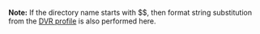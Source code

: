 **Note:** If the directory name starts with $$, then format
string substitution from the [DVR profile](class/dvrconfig) is also
performed here.